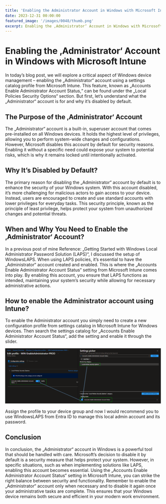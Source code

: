 ```yaml
---
title: 'Enabling the Administrator Account in Windows with Microsoft Intune'
date: 2023-12-31 00:00:00
featured_image: '/images/0048/thumb.png'
excerpt: Enabling the ‚Administrator‘ Account in Windows with Microsoft Intune
---
```


# Enabling the ‚Administrator‘ Account in Windows with Microsoft Intune

In today’s blog post, we will explore a critical aspect of Windows device management – enabling the „Administrator“ account using a settings catalog profile from Microsoft Intune. This feature, known as „Accounts Enable Administrator Account Status,“ can be found under the „Local Policies Security Options“ section. But first, let’s understand what the „Administrator“ account is for and why it’s disabled by default.

## The Purpose of the ‚Administrator‘ Account
The „Administrator“ account is a built-in, superuser account that comes pre-installed on all Windows devices. It holds the highest level of privileges, allowing you to perform system-wide changes and configurations. However, Microsoft disables this account by default for security reasons. Enabling it without a specific need could expose your system to potential risks, which is why it remains locked until intentionally activated.

## Why It’s Disabled by Default?
The primary reason for disabling the „Administrator“ account by default is to enhance the security of your Windows system. With this account disabled, it’s more challenging for malicious actors to gain access to your device. Instead, users are encouraged to create and use standard accounts with lower privileges for everyday tasks. This security principle, known as the principle of least privilege, helps protect your system from unauthorized changes and potential threats.

## When and Why You Need to Enable the ‚Administrator‘ Account?
In a previous post of mine Reference: „Getting Started with Windows Local Administrator Password Solution (LAPS)“, I discussed the setup of WindowsLAPS. When using LAPS policies, it’s essential to have the „Administrator“ account created and enabled. This is where the „Accounts Enable Administrator Account Status“ setting from Microsoft Intune comes into play. By enabling this account, you ensure that LAPS functions as intended, maintaining your system’s security while allowing for necessary administrative actions.

## How to enable the Administrator account using Intune?
To enable the Administrator account you simply need to create a new configuration profile from settings catalog in Microsoft Intune for Windows devices. Then search the settings catalog for „Accounts Enable Administrator Account Status“, add the setting and enable it through the slider.

![](/images/0048/1.png)

Assign the profile to your device group and now I would recommend you to use WindowsLAPS from Entra ID to manage this local admin account and its password.

## Conclusion
In conclusion, the „Administrator“ account in Windows is a powerful tool that should be handled with care. Microsoft’s decision to disable it by default is a security measure that helps protect your system. However, in specific situations, such as when implementing solutions like LAPS, enabling this account becomes essential. Using the „Accounts Enable Administrator Account Status“ setting in Microsoft Intune, you can strike the right balance between security and functionality. Remember to enable the „Administrator“ account only when necessary and to disable it again once your administrative tasks are complete. This ensures that your Windows device remains both secure and efficient in your modern work environment.